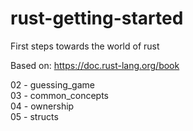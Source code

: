 # rust-getting-started
First steps towards the world of rust

Based on:
<https://doc.rust-lang.org/book>

02 - guessing_game \
03 - common_concepts \
04 - ownership \
05 - structs 
